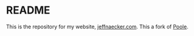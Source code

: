 

# README

This is the repository for my website, [jeffnaecker.com](jeffnaecker.com).  This a fork of [Poole](http://demo.getpoole.com).